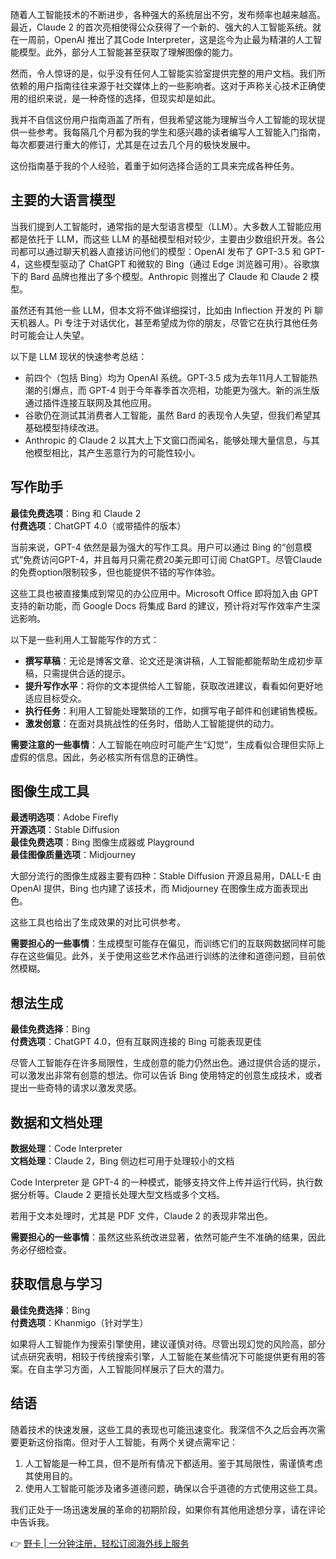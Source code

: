 随着人工智能技术的不断进步，各种强大的系统层出不穷，发布频率也越来越高。最近，Claude 2 的首次亮相使得公众获得了一个新的、强大的人工智能系统。就在一周前，OpenAI 推出了其Code Interpreter，这是迄今为止最为精湛的人工智能模型。此外，部分人工智能甚至获取了理解图像的能力。

然而，令人惊讶的是，似乎没有任何人工智能实验室提供完整的用户文档。我们所依赖的用户指南往往来源于社交媒体上的一些影响者。这对于声称关心技术正确使用的组织来说，是一种奇怪的选择，但现实却是如此。

我并不自信这份用户指南涵盖了所有，但我希望这能为理解当今人工智能的现状提供一些参考。我每隔几个月都为我的学生和感兴趣的读者编写人工智能入门指南，每次都要进行重大的修订，尤其是在过去几个月的极快发展中。

这份指南基于我的个人经验，着重于如何选择合适的工具来完成各种任务。

## 主要的大语言模型

当我们提到人工智能时，通常指的是大型语言模型（LLM）。大多数人工智能应用都是依托于 LLM，而这些 LLM 的基础模型相对较少，主要由少数组织开发。各公司都可以通过聊天机器人直接访问他们的模型：OpenAI 发布了 GPT-3.5 和 GPT-4，这些模型驱动了 ChatGPT 和微软的 Bing（通过 Edge 浏览器可用）。谷歌旗下的 Bard 品牌也推出了多个模型。Anthropic 则推出了 Claude 和 Claude 2 模型。

虽然还有其他一些 LLM，但本文将不做详细探讨，比如由 Inflection 开发的 Pi 聊天机器人。Pi 专注于对话优化，甚至希望成为你的朋友，尽管它在执行其他任务时可能会让人失望。

以下是 LLM 现状的快速参考总结：

- 前四个（包括 Bing）均为 OpenAI 系统。GPT-3.5 成为去年11月人工智能热潮的引爆点，而 GPT-4 则于今年春季首次亮相，功能更为强大。新的派生版通过插件连接互联网及其他应用。
- 谷歌仍在测试其消费者人工智能，虽然 Bard 的表现令人失望，但我们希望其基础模型持续改进。
- Anthropic 的 Claude 2 以其大上下文窗口而闻名，能够处理大量信息，与其他模型相比，其产生恶意行为的可能性较小。

## 写作助手

**最佳免费选项**：Bing 和 Claude 2  
**付费选项**：ChatGPT 4.0（或带插件的版本）

当前来说，GPT-4 依然是最为强大的写作工具。用户可以通过 Bing 的“创意模式”免费访问GPT-4，并且每月只需花费20美元即可订阅 ChatGPT。尽管Claude 的免费option限制较多，但也能提供不错的写作体验。

这些工具也被直接集成到常见的办公应用中。Microsoft Office 即将加入由 GPT 支持的新功能，而 Google Docs 将集成 Bard 的建议，预计将对写作效率产生深远影响。

以下是一些利用人工智能写作的方式：

- **撰写草稿**：无论是博客文章、论文还是演讲稿，人工智能都能帮助生成初步草稿，只需提供合适的提示。
- **提升写作水平**：将你的文本提供给人工智能，获取改进建议，看看如何更好地适应目标受众。
- **执行任务**：利用人工智能处理繁琐的工作，如撰写电子邮件和创建销售模板。
- **激发创意**：在面对具挑战性的任务时，借助人工智能提供的动力。

**需要注意的一些事情**：人工智能在响应时可能产生“幻觉”，生成看似合理但实际上虚假的信息。因此，务必核实所有信息的正确性。

## 图像生成工具

**最透明选项**：Adobe Firefly  
**开源选项**：Stable Diffusion  
**最佳免费选项**：Bing 图像生成器或 Playground  
**最佳图像质量选项**：Midjourney

大部分流行的图像生成器主要有四种：Stable Diffusion 开源且易用，DALL-E 由 OpenAI 提供，Bing 也内建了该技术，而 Midjourney 在图像生成方面表现出色。

这些工具也给出了生成效果的对比可供参考。

**需要担心的一些事情**：生成模型可能存在偏见，而训练它们的互联网数据同样可能存在这些偏见。此外，关于使用这些艺术作品进行训练的法律和道德问题，目前依然模糊。

## 想法生成

**最佳免费选择**：Bing  
**付费选项**：ChatGPT 4.0，但有互联网连接的 Bing 可能表现更佳

尽管人工智能存在许多局限性，生成创意的能力仍然出色。通过提供合适的提示，可以激发出非常有创意的想法。你可以告诉 Bing 使用特定的创意生成技术，或者提出一些奇特的请求以激发灵感。

## 数据和文档处理

**数据处理**：Code Interpreter  
**文档处理**：Claude 2，Bing 侧边栏可用于处理较小的文档

Code Interpreter 是 GPT-4 的一种模式，能够支持文件上传并运行代码，执行数据分析等。Claude 2 更擅长处理大型文档或多个文档。

若用于文本处理时，尤其是 PDF 文件，Claude 2 的表现非常出色。

**需要担心的一些事情**：虽然这些系统改进显著，依然可能产生不准确的结果，因此务必仔细检查。

## 获取信息与学习

**最佳免费选择**：Bing  
**付费选项**：Khanmigo（针对学生）

如果将人工智能作为搜索引擎使用，建议谨慎对待。尽管出现幻觉的风险高，部分试点研究表明，相较于传统搜索引擎，人工智能在某些情况下可能提供更有用的答案。在自主学习方面，人工智能同样展示了巨大的潜力。

## 结语

随着技术的快速发展，这些工具的表现也可能迅速变化。我深信不久之后会再次需要更新这份指南。但对于人工智能，有两个关键点需牢记：

1. 人工智能是一种工具，但不是所有情况下都适用。鉴于其局限性，需谨慎考虑其使用目的。
2. 使用人工智能可能涉及诸多道德问题，确保以合乎道德的方式使用这些工具。

我们正处于一场迅速发展的革命的初期阶段，如果你有其他用途想分享，请在评论中告诉我。

👉 [野卡 | 一分钟注册，轻松订阅海外线上服务](https://bit.ly/bewildcard)